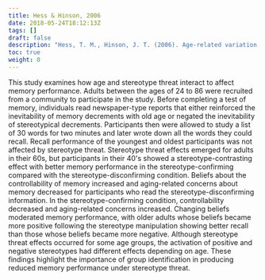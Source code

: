 ```yaml
---
title: Hess & Hinson, 2006
date: 2018-05-24T18:12:13Z
tags: []
draft: false
description: "Hess, T. M., Hinson, J. T. (2006). Age-related variation in the influences of aging stereotypes on memory in adulthood. *Psychology and Aging, 21,* 621-625."
toc: true
weight: 0
---
```


This study examines how age and stereotype threat interact to affect memory performance. Adults between the ages of 24 to 86 were recruited from a community to participate in the study. Before completing a test of memory, individuals read newspaper-type reports that either reinforced the inevitability of memory decrements with old age or negated the inevitability of stereotypical decrements. Participants then were allowed to study a list of 30 words for two minutes and later wrote down all the words they could recall. Recall performance of the youngest and oldest participants was not affected by stereotype threat. Stereotype threat effects emerged for adults in their 60s, but participants in their 40's showed a stereotype-contrasting effect with better memory performance in the stereotype-confirming compared with the stereotype-disconfirming condition. Beliefs about the controllability of memory increased and aging-related concerns about memory decreased for participants who read the stereotype-disconfirming information. In the stereotype-confirming condition, controllability decreased and aging-related concerns increased. Changing beliefs moderated memory performance, with older adults whose beliefs became more positive following the stereotype manipulation showing better recall than those whose beliefs became more negative. Although stereotype threat effects occurred for some age groups, the activation of positive and negative stereotypes had different effects depending on age. These findings highlight the importance of group identification in producing reduced memory performance under stereotype threat.
